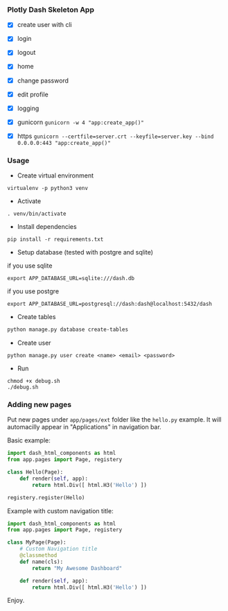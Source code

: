 ### Plotly Dash Skeleton App


- [x] create user with cli
- [x] login
- [x] logout
- [x] home
- [x] change password
- [x] edit profile
- [x] logging
- [x] gunicorn `gunicorn -w 4 "app:create_app()"`
- [x] https `gunicorn --certfile=server.crt --keyfile=server.key --bind 0.0.0.0:443 "app:create_app()"`


### Usage

- Create virtual environment
```
virtualenv -p python3 venv
```

- Activate
```
. venv/bin/activate
```

- Install dependencies
```
pip install -r requirements.txt
```

- Setup database (tested with postgre and sqlite)

if you use sqlite
```
export APP_DATABASE_URL=sqlite:///dash.db
```
if you use postgre
```
export APP_DATABASE_URL=postgresql://dash:dash@localhost:5432/dash
```

- Create tables
```sh
python manage.py database create-tables
```

- Create user
```
python manage.py user create <name> <email> <password>
```

- Run
```
chmod +x debug.sh
./debug.sh
```


### Adding new pages

Put new pages under `app/pages/ext` folder like the `hello.py` example.
It will automacilly appear in "Applications" in navigation bar.

Basic example:

```py
import dash_html_components as html
from app.pages import Page, registery

class Hello(Page):
    def render(self, app):
        return html.Div([ html.H3('Hello') ])

registery.register(Hello)
```


Example with custom navigation title:
```py
import dash_html_components as html
from app.pages import Page, registery

class MyPage(Page):
    # Custom Navigation title
    @classmethod
    def name(cls):
        return "My Awesome Dashboard"

    def render(self, app):
        return html.Div([ html.H3('Hello') ])
```

Enjoy.